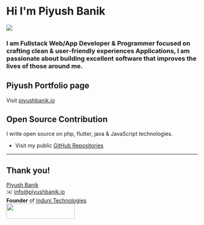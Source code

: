 # Hi I'm Piyush Banik
![](https://imgur.com/HkiUjSP.png)

<h3>
I am Fullstack Web/App Developer & Programmer focused on crafting clean & user‑friendly experiences Applications, I am passionate about building excellent software that improves the lives of those around me.
</h3>

## Piyush Portfolio page

Visit [piyushbanik.io](https://piyushbanik.io)

## Open Source Contribution

I write open source on php, flutter, java & JavaScript technologies. 

- Visit my public [GitHub Repositories](https://github.com/Piyush-Banik?tab=repositories)
---

## Thank you!
[Piyush Banik](https://wwww.piyushbanik.io)\
✉️ <info@piyushbanik.io> \
**Founder** of [Induni Technologies](https://www.induni.tech) \
[<img src="https://imgur.com/rfoXxMU.png" width="180" height="40">](https://www.induni.tech)
